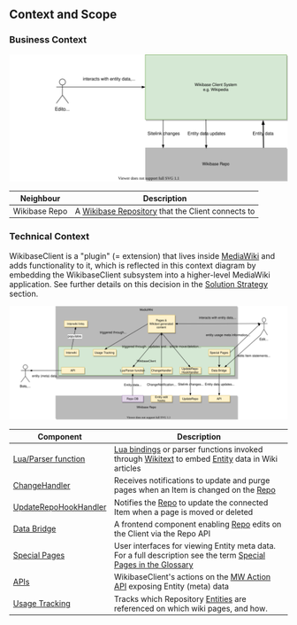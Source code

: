 ## Context and Scope

### Business Context

![WikibaseClient business context diagram](./diagrams/03-business-context.drawio.svg)

| Neighbour     | Description                                                                                         |
| ------------- | --------------------------------------------------------------------------------------------------- |
| Wikibase Repo | A [Wikibase Repository](../overview/12-Glossary.md#wikibase-repository) that the Client connects to |

### Technical Context

WikibaseClient is a "plugin" (= extension) that lives inside [MediaWiki](../overview/12-Glossary.md#mediawiki) and adds functionality to it, which is reflected in this context diagram by embedding the WikibaseClient subsystem into a higher-level MediaWiki application. See further details on this decision in the [Solution Strategy](04-Solution_Strategy.md#developing-wikibase-client-as-a-mediawiki-extension) section.

![WikibaseClient technical context diagram](./diagrams/03-technical-context.drawio.svg)

| Component                                                                     | Description                                                                                                                                                                                                   |
| ----------------------------------------------------------------------------- | ------------------------------------------------------------------------------------------------------------------------------------------------------------------------------------------------------------- |
| [Lua/Parser function](./05-Building_Block_View.md#entity-data-access)         | [Lua bindings](../overview/12-Glossary.md#lua) or parser functions invoked through [Wikitext](../overview/12-Glossary.md#wikitext) to embed [Entity](../overview/12-Glossary.md#entity) data in Wiki articles |
| [ChangeHandler](./05-Building_Block_View.md#entity-change-notifications)      | Receives notifications to update and purge pages when an Item is changed on the [Repo](../overview/12-Glossary.md#wikibase-repository)                                                                        |
| [UpdateRepoHookHandler](./05-Building_Block_View.md#linked-site-page-changes) | Notifies the [Repo](../overview/12-Glossary.md#wikibase-repository) to update the connected Item when a page is moved or deleted                                                                              |
| [Data Bridge](./05-Building_Block_View.md#data-bridge)                        | A frontend component enabling [Repo](../overview/12-Glossary.md#wikibase-repository) edits on the Client via the Repo API                                                                                     |
| [Special Pages](./05-Building_Block_View.md#special-pages)                    | User interfaces for viewing Entity meta data. For a full description see the term [Special Pages in the Glossary](../overview/12-Glossary.md#special-page)                                                    |
| [APIs](./05-Building_Block_View.md#apis)                                      | WikibaseClient's actions on the [MW Action API](https://www.mediawiki.org/wiki/API:Main_page) exposing Entity (meta) data                                                                                     |
| [Usage Tracking](./05-Building_Block_View.md#usage)                           | Tracks which Repository [Entities](../overview/12-Glossary.md#entity) are referenced on which wiki pages, and how.                                                                                            |

